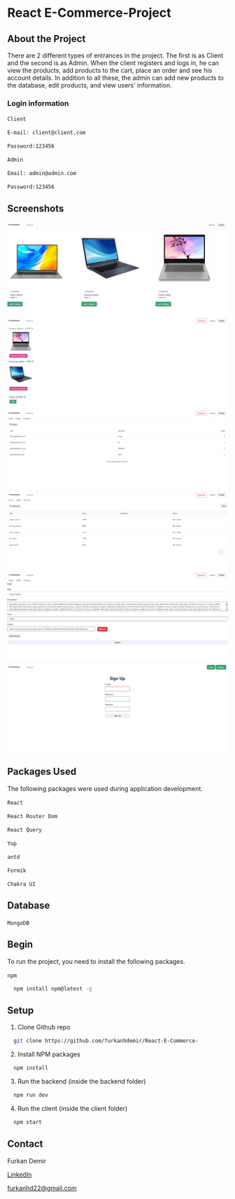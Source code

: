 # React E-Commerce-Project

## About the Project

There are 2 different types of entrances in the project. The first is as Client and the second is as Admin. When the client registers and logs in, he can view the products, add products to the cart, place an order and see his account details. In addition to all these, the admin can add new products to the database, edit products, and view users' information.

### Login information

`Client`

`E-mail: client@client.com`

`Password:123456`

`Admin`

`Email: admin@admin.com`

`Password:123456`

## Screenshots

![01!](ecommerce/client/src/photos/01.PNG)
![02!](ecommerce/client/src/photos/02.PNG)
![03!](ecommerce/client/src/photos/03.PNG)
![04!](ecommerce/client/src/photos/04.PNG)
![05!](ecommerce/client/src/photos/05.PNG)
![06!](ecommerce/client/src/photos/06.PNG)

## Packages Used

The following packages were used during application development.

`React`

`React Router Dom`

`React Query`

`Yup`

`antd`

`Formik`

`Chakra UI`

## Database

`MongoDB`

## Begin

To run the project, you need to install the following packages.

`npm`

```bash
  npm install npm@latest -g
```

## Setup

1. Clone Github repo

```bash
  git clone https://github.com/furkanhdemir/React-E-Commerce-
```

2. Install NPM packages

```bash
  npm install
```

3. Run the backend (inside the backend folder)

```bash
  npm run dev
```

4. Run the client (inside the client folder)

```bash
  npm start
```

## Contact

Furkan Demir

[LinkedIn](https://www.linkedin.com/in/furkan-demir-a22844194/)

[furkanhd22@gmail.com](mailto:furkanhd22@gmail.com)
